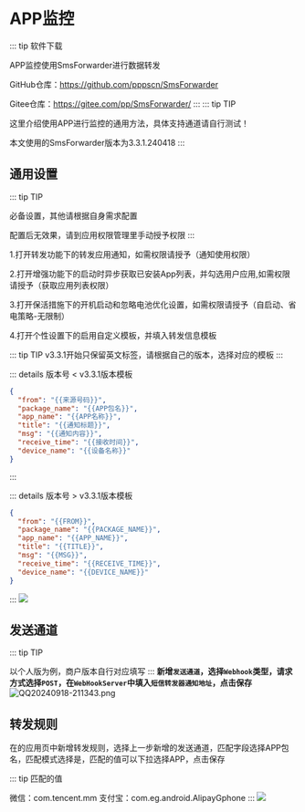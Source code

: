 # APP监控

::: tip 软件下载

APP监控使用SmsForwarder进行数据转发

GitHub仓库：https://github.com/pppscn/SmsForwarder

Gitee仓库：https://gitee.com/pp/SmsForwarder/
:::
::: tip TIP

这里介绍使用APP进行监控的通用方法，具体支持通道请自行测试！

本文使用的SmsForwarder版本为3.3.1.240418
:::

## 通用设置

::: tip TIP

必备设置，其他请根据自身需求配置

配置后无效果，请到应用权限管理里手动授予权限
:::

1.打开转发功能下的转发应用通知，如需权限请授予（通知使用权限）

2.打开增强功能下的启动时异步获取已安装App列表，并勾选用户应用,如需权限请授予（获取应用列表权限）

3.打开保活措施下的开机启动和忽略电池优化设置，如需权限请授予（自启动、省电策略-无限制）

4.打开个性设置下的启用自定义模板，并填入转发信息模板

::: tip TIP
v3.3.1开始只保留英文标签，请根据自己的版本，选择对应的模板
:::

::: details 版本号 < v3.3.1版本模板

```json
{
  "from": "{{来源号码}}",
  "package_name": "{{APP包名}}",
  "app_name": "{{APP名称}}",
  "title": "{{通知标题}}",
  "msg": "{{通知内容}}",
  "receive_time": "{{接收时间}}",
  "device_name": "{{设备名称}}"
}
```

:::

::: details 版本号 > v3.3.1版本模板

```json
{
  "from": "{{FROM}}",
  "package_name": "{{PACKAGE_NAME}}",
  "app_name": "{{APP_NAME}}",
  "title": "{{TITLE}}",
  "msg": "{{MSG}}",
  "receive_time": "{{RECEIVE_TIME}}",
  "device_name": "{{DEVICE_NAME}}"
}
```

:::
![](https://s2.loli.net/2024/08/03/FG6jtBgdIlfY9mT.png)

## 发送通道

::: tip TIP

以个人版为例，商户版本自行对应填写
:::
**新增`发送通道`，选择`Webhook`类型，请求方式选择`POST`，在`WebHookServer`中填入`短信转发器通知地址`，点击保存**
![QQ20240918-211343.png](http://img.9a18.cn/2024/09/18/c99553bc76e7a.png)

## 转发规则

在的应用页中新增转发规则，选择上一步新增的发送通道，匹配字段选择APP包名，匹配模式选择是，匹配的值可以下拉选择APP，点击保存

::: tip 匹配的值

微信：com.tencent.mm
支付宝：com.eg.android.AlipayGphone
:::
![](https://s2.loli.net/2024/08/03/rhmAocUHP6nRsLa.png)
